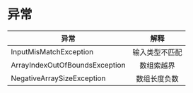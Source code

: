 # 异常
异常|解释
--|:--:|
| InputMisMatchException | 输入类型不匹配 |
| ArrayIndexOutOfBoundsException | 数组索越界|
| NegativeArraySizeException | 数组长度负数 |
